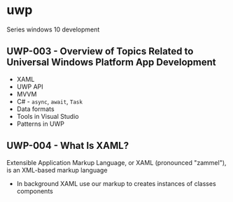 # uwp
Series windows 10 development

## UWP-003 - Overview of Topics Related to Universal Windows Platform App Development

- XAML
- UWP API
- MVVM
- C# - `async`, `await`, `Task`
- Data formats
- Tools in Visual Studio
- Patterns in UWP

## UWP-004 - What Is XAML?

Extensible Application Markup Language, or XAML (pronounced "zammel"), is an XML-based markup language

- In background XAML use our markup to creates instances of classes components

